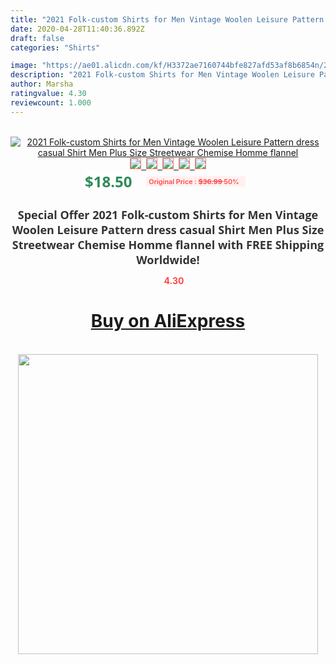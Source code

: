 ```yaml
---
title: "2021 Folk-custom Shirts for Men Vintage Woolen Leisure Pattern dress casual Shirt Men Plus Size Streetwear Chemise Homme flannel"
date: 2020-04-28T11:40:36.892Z
draft: false
categories: "Shirts"

image: "https://ae01.alicdn.com/kf/H3372ae7160744bfe827afd53af8b6854n/2021-Folk-custom-Shirts-for-Men-Vintage-Woolen-Leisure-Pattern-dress-casual-Shirt-Men-Plus-Size.jpg"
description: "2021 Folk-custom Shirts for Men Vintage Woolen Leisure Pattern dress casual Shirt Men Plus Size Streetwear Chemise Homme flannel"
author: Marsha
ratingvalue: 4.30
reviewcount: 1.000
---
```

<br>
<div style="text-align: center;">
<a href="https://s.click.aliexpress.com/e/_9ujqlP" target="_blank" rel="nofollow noopener noreferrer"><img alt="2021 Folk-custom Shirts for Men Vintage Woolen Leisure Pattern dress casual Shirt Men Plus Size Streetwear Chemise Homme flannel" class="magnifier-image" src="https://ae01.alicdn.com/kf/H3372ae7160744bfe827afd53af8b6854n/2021-Folk-custom-Shirts-for-Men-Vintage-Woolen-Leisure-Pattern-dress-casual-Shirt-Men-Plus-Size.jpg_640x640.jpg">
<br>
<img style="border:1px solid salmon" src="https://ae01.alicdn.com/kf/H3372ae7160744bfe827afd53af8b6854n/2021-Folk-custom-Shirts-for-Men-Vintage-Woolen-Leisure-Pattern-dress-casual-Shirt-Men-Plus-Size.jpg_120x120.jpg">&nbsp;&nbsp;<img style="border:1px solid salmon" src="https://ae01.alicdn.com/kf/Hc2a81312eea049e6b4d34cde60fdba8c4/2021-Folk-custom-Shirts-for-Men-Vintage-Woolen-Leisure-Pattern-dress-casual-Shirt-Men-Plus-Size.jpg_120x120.jpg">&nbsp;&nbsp;<img style="border:1px solid salmon" src="https://ae01.alicdn.com/kf/H76ced36586164e68af4a2f54d5f9c13ey/2021-Folk-custom-Shirts-for-Men-Vintage-Woolen-Leisure-Pattern-dress-casual-Shirt-Men-Plus-Size.jpg_120x120.jpg">&nbsp;&nbsp;<img style="border:1px solid salmon" src="https://ae01.alicdn.com/kf/H7bb38423d1234b90996f7e83d90c8a28E/2021-Folk-custom-Shirts-for-Men-Vintage-Woolen-Leisure-Pattern-dress-casual-Shirt-Men-Plus-Size.jpg_120x120.jpg">&nbsp;&nbsp;<img style="border:1px solid salmon" src="https://ae01.alicdn.com/kf/Hdc19523305b24f8d9cf22c94ed3aac48P/2021-Folk-custom-Shirts-for-Men-Vintage-Woolen-Leisure-Pattern-dress-casual-Shirt-Men-Plus-Size.jpg_120x120.jpg"></a></div><br0>
<div style="text-align: center;"><span style="background-color: white; border: 0px; box-sizing: border-box; color: seagreen; display: inline-block; font-family: &quot;open sans&quot; , &quot;arial&quot; , &quot;helvetica&quot; , sans-serif , &quot;heiti&quot;; font-size: 24px; font-stretch: inherit; font-weight: 700; line-height: inherit; margin: 0px 10px 0px 0px; padding: 0px; vertical-align: middle;">$18.50 </span>
<span style="background: rgb(255 , 241 , 241); border-radius: 3px; border: 0px; box-sizing: border-box; color: #ff4747; display: inline-block; font-family: inherit; font-size: 12px; font-stretch: inherit; font-style: inherit; font-variant: inherit; font-weight: 600; line-height: inherit; margin: 0px; padding: 2px 5px; transform: scale(0.9); vertical-align: middle;">Original Price : <b style="text-decoration: line-through;">$36.99 </b> 50%&nbsp;&nbsp;</span></div>
<h1 style="color: #333333; display: inline-block; font-family: &quot;open sans&quot; , &quot;arial&quot; , &quot;helvetica&quot; , sans-serif , &quot;heiti&quot;; font-size: 18px; font-stretch: inherit; font-weight: 700; text-align: center;">Special Offer 2021 Folk-custom Shirts for Men Vintage Woolen Leisure Pattern dress casual Shirt Men Plus Size Streetwear Chemise Homme flannel with FREE Shipping Worldwide!</h1>
<div style="color: #ff4747; text-align: center;">
<img src="https://4.bp.blogspot.com/-M0ZcTcb-5uY/XleCXlxnR4I/AAAAAAAAAEc/OrjgMkXV1oMQFaCRZj5HQwOCBcu3w1FegCPcBGAYYCw/s1600/star.png" style="height: 15px;">&nbsp;<b>4.30</b></div>
<div class="button_cont" align="center"><a class="buynow_a" href="https://s.click.aliexpress.com/e/_9ujqlP" target="_blank" rel="nofollow noopener noreferrer"><H1>Buy on AliExpress</H1></a></div><br>
<div class="separator" style="clear: both; text-align: center;">
<img src="https://lh3.googleusercontent.com/-pTy5HemUv9M/XlePHvY0dAI/AAAAAAAAAE4/0nX5iRUoIWY8eMW9Dpxeirr157OZliDIgCLcBGAsYHQ/s1600/badge.gif" width="480">
</div>
